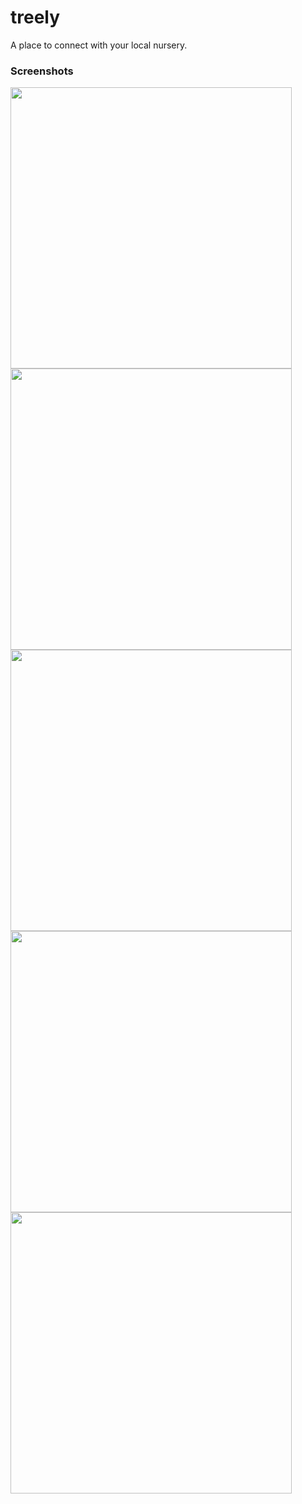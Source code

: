 # treely

A place to connect with your local nursery.

<h3>Screenshots</h3>


<img src = "https://user-images.githubusercontent.com/96460163/232314422-6886e79d-fb6d-410c-b179-0b818ef06f37.png" height = "450px">

<img src = "https://user-images.githubusercontent.com/96460163/232314463-7133d09b-12e0-4bca-9cb7-6a57b1045077.png" height = "450px">


<img src = "https://user-images.githubusercontent.com/96460163/232314711-c7a8d223-5322-482e-8704-144b690fee9f.png" height = "450px">




<img src = "https://user-images.githubusercontent.com/96460163/232314815-25791fee-142e-497b-a18c-a8fdfe9af4ce.png" height = "450px">

<img src = "https://user-images.githubusercontent.com/96460163/232314943-d8c81d69-d84e-49a8-b41c-125917bfe92d.png" height = "450px">
